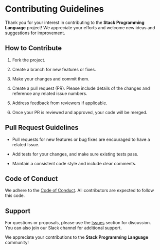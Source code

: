 # Contributing Guidelines

Thank you for your interest in contributing to the **Stack Programming Language** project! We appreciate your efforts and welcome new ideas and suggestions for improvement.

## How to Contribute

1. Fork the project.

2. Create a branch for new features or fixes.

3. Make your changes and commit them.

4. Create a pull request (PR). Please include details of the changes and reference any related issue numbers.

5. Address feedback from reviewers if applicable.

6. Once your PR is reviewed and approved, your code will be merged.

## Pull Request Guidelines

- Pull requests for new features or bug fixes are encouraged to have a related Issue.

- Add tests for your changes, and make sure existing tests pass.

- Maintain a consistent code style and include clear comments.

## Code of Conduct

We adhere to the [Code of Conduct](CODE_OF_CONDUCT.md). All contributors are expected to follow this code.

## Support

For questions or proposals, please use the [Issues](https://github.com/example/stack-lang/issues) section for discussion. You can also join our Slack channel for additional support.

We appreciate your contributions to the **Stack Programming Language** community!
